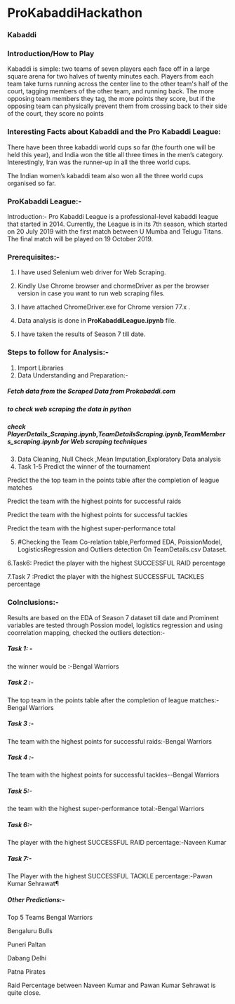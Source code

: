 # ProKabaddiHackathon

### Kabaddi
### Introduction/How to Play
Kabaddi is simple: two teams of seven players each face off in a large square arena for two halves of twenty minutes each. Players from each team take turns running across the center line to the other team's half of the court, tagging members of the other team, and running back. The more opposing team members they tag, the more points they score, but if the opposing team can physically prevent them from crossing back to their side of the court, they score no points

### Interesting Facts about Kabaddi and the Pro Kabaddi League:
There have been three kabaddi world cups so far (the fourth one will be held this year), and India won the title all three times in the men’s category. Interestingly, Iran was the runner-up in all the three world cups.

The Indian women’s kabaddi team also won all the three world cups organised so far.

### ProKabaddi League:-
Introduction:-
Pro Kabaddi League is a professional-level kabaddi league that started in 2014. Currently, the League is in its 7th season, which started on 20 July 2019 with the first match between U Mumba and Telugu Titans. The final match will be played on 19 October 2019.

### Prerequisites:-
1. I have used Selenium web driver for Web Scraping.

2. Kindly Use Chrome browser and chormeDriver as per the browser version in case you want to run web scraping files.

3. I have attached ChromeDriver.exe for Chrome version 77.x .

4. Data analysis is done in <B>ProKabaddiLeague.ipynb</B> file.

5. I have taken the results of Season 7 till date.

### Steps to follow for Analysis:-
1. Import Libraries
2. Data Understanding and Preparation:-
##### Fetch data from the Scraped Data from Prokabaddi.com
##### to check web scraping the data in python 
##### check PlayerDetails_Scraping.ipynb,TeamDetailsScraping.ipynb,TeamMembers_scraping.ipynb for Web scraping techniques
3. Data Cleaning, Null Check ,Mean Imputation,Exploratory Data analysis
4. Task 1-5
Predict the winner of the tournament

Predict the the top team in the points table after the completion of league matches

Predict the team with the highest points for successful raids

Predict the team with the highest points for successful tackles

Predict the team with the highest super-performance total

5. #Checking the Team Co-relation table,Performed EDA, PoissionModel, LogisticsRegression  and Outliers detection On TeamDetails.csv Dataset.

6.Task6: Predict the player with the highest SUCCESSFUL RAID percentage

7.Task 7 :Predict the player with the highest SUCCESSFUL TACKLES percentage
 
### Colnclusions:-
Results are based on the EDA of Season 7 dataset till date and Prominent variables are tested through Possion model, logistics regression and using coorrelation mapping, checked the outliers detection:-
##### Task 1: -
the winner would be :-Bengal Warriors
##### Task 2 :-
The top team in the points table after the completion of league matches:- Bengal Warriors
##### Task 3 :-
The team with the highest points for successful raids:-Bengal Warriors
##### Task 4 :-
The team with the highest points for successful tackles--Bengal Warriors
##### Task 5:-
the team with the highest super-performance total:-Bengal Warriors
##### Task 6:-
The player with the highest SUCCESSFUL RAID percentage:-Naveen Kumar
##### Task 7:-
The Player with the highest SUCCESSFUL TACKLE percentage:-Pawan Kumar Sehrawat¶



##### Other Predictions:-
Top 5 Teams
Bengal Warriors

Bengaluru Bulls

Puneri Paltan

Dabang Delhi

Patna Pirates

Raid Percentage between Naveen Kumar and Pawan Kumar Sehrawat is quite close.


